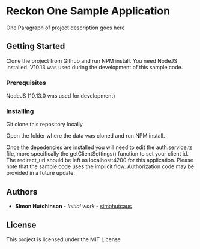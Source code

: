 # Reckon One Sample Application

One Paragraph of project description goes here

## Getting Started

Clone the project from Github and run NPM install. You need NodeJS installed. V10.13 was used during the development of this sample code.

### Prerequisites

NodeJS (10.13.0 was used for development)

### Installing

Git clone this repository locally.

Open the folder where the data was cloned and run NPM install.

Once the depedencies are installed you will need to edit the auth.service.ts file, more specifically the getClientSettings() function to set your client id. The redirect_uri should be left as localhost:4200 for this application. Please note that the sample code uses the implicit flow. Authorization code may be provided in a future update.

## Authors

* **Simon Hutchinson** - *Initial work* - [simohutcaus](https://github.com/simohutcaus)

## License

This project is licensed under the MIT License



